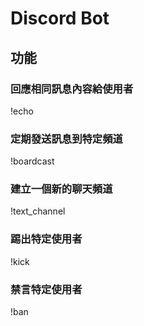 # Discord Bot

## 功能

### 回應相同訊息內容給使用者

!echo

### 定期發送訊息到特定頻道
!boardcast

### 建立一個新的聊天頻道
!text_channel

### 踢出特定使用者
!kick

### 禁言特定使用者
!ban
